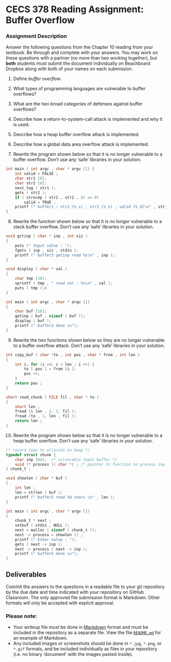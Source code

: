 # CECS 378 Reading Assignment: Buffer Overflow

### Assignment Description
Answer the following questions from the Chapter 10 reading from your textbook. Be through and complete with your answers. You may work on these questions with a partner (no more than two working together), but **both** students must submit the document individually on Beachboard Dropbox along with both of your names on each submission.

1. Define *buffer overflow*.

2. What types of programming languages are vulnerable to buffer overflows?

3. What are the two broad categories of defenses against buffer overflows?

4. Describe how a return-to-system-call attack is implemented and why it is used.

5. Describe how a heap buffer overflow attack is implemented.

6. Describe how a global data area overflow attack is implemented.

7. Rewrite the program shown below so that it is no longer vulnerable to a buffer overflow. Don’t use any ‘safe’ libraries in your solution.

``` C
int main ( int argc , char * argv []) {
    int valid = FALSE ;
    char str1 [8];
    char str2 [8];
    next_tag ( str1 );
    gets ( str2 );
    if ( strncmp ( str1 , str2 , 8) == 0)
        valid = TRUE ;
    printf (" buffer1 : str1 (% s) , str2 (% s) , valid (% d)\n" , str1 , str2 , valid );
}

```

8. Rewrite the function shown below so that it is no longer vulnerable to a stack buffer overflow. Don’t use any ‘safe’ libraries in your solution.
``` C
void gctinp ( char * inp , int siz )
{
    puts (" Input value : ");
    fgets ( inp , siz , stdin );
    printf (" buffer3 getinp read %s\n" , inp );
}

void display ( char * val )
{
    char tmp [16];
    sprintf ( tmp , " read val : %s\n" , val );
    puts ( tmp );8
}

int main ( int argc , char * argv [])
{
    char buf [16];
    getinp ( buf , sizeof ( buf ));
    display ( buf );
    printf (" buffer3 done \n");
}
```

9. Rewrite the two functions shown below so they are no longer vulnerable to a buffer overflow attack. Don’t use any ‘safe’ libraries in your solution.
``` C
int copy_buf ( char *to , int pos , char * from , int len )
{
    int i; for (i =0; i < len ; i ++) {
        to [ pos ] = from [i ];
        pos ++;
    }
    return pos ;
}

short read_chunk ( FILE fil , char * to )
{
    short len ;
    fread (& len , 2, 1, fil );
    fread (to , 1, len , fil );
    return len ;
}
```

10. Rewrite the program shown below so that it is no longer vulnerable to a heap buffer overflow. Don’t use any ‘safe’ libraries in your solution.
``` C
/* record type to allocate on heap */
typedef struct chunk {
    char inp [64];  /* vulnerable input buffer */
    void (* process )( char *) ; /* pointer to function to process inp */
} chunk_t ;

void showlen ( char * buf )
{
    int len ;
    len = strlen ( buf );
    printf (" buffer5 read %d chars \n" , len );
}

int main ( int argc , char * argv [])
{
    chunk_t * next ;
    setbuf ( stdin , NULL );
    next = malloc ( sizeof ( chunk_t ));
    next -> process = showlen () ;
    printf (" Enter value : ");
    gets ( next -> inp );
    next -> process ( next -> inp );
    printf (" buffer5 done \n");
}
```

## Deliverables

Commit the answers to the questions in a readable file to your git repository by the due date and time indicated with your repository on GitHub Classroom. The only approved file submission format is Markdown. Other formats will only be accepted with explicit approval.

### Please note:

* Your writeup file *must* be done in [Markdown](https://docs.github.com/en/get-started/writing-on-github/getting-started-with-writing-and-formatting-on-github/basic-writing-and-formatting-syntax) format and must be included in the repository as a separate file. View the file [`README.md`](README.md?plain=1) for an example of Markdown.
* Any included images or screenshots should be done in `*.jpg`, `*.png`, or `*.gif` formats, and be included individually as files in your repository (i.e. no binary ‘document’ with the images pasted inside).